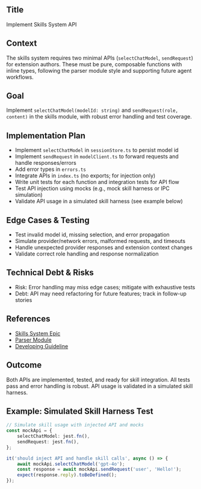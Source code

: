 
## Title
Implement Skills System API

## Context
The skills system requires two minimal APIs (`selectChatModel`, `sendRequest`) for extension authors. These must be pure, composable functions with inline types, following the parser module style and supporting future agent workflows.

## Goal
Implement `selectChatModel(modelId: string)` and `sendRequest(role, content)` in the skills module, with robust error handling and test coverage.

## Implementation Plan
- Implement `selectChatModel` in `sessionStore.ts` to persist model id
- Implement `sendRequest` in `modelClient.ts` to forward requests and handle responses/errors
- Add error types in `errors.ts`
- Integrate APIs in `index.ts` (no exports; for injection only)
- Write unit tests for each function and integration tests for API flow
- Test API injection using mocks (e.g., mock skill harness or IPC simulation)
- Validate API usage in a simulated skill harness (see example below)

## Edge Cases & Testing
- Test invalid model id, missing selection, and error propagation
- Simulate provider/network errors, malformed requests, and timeouts
- Handle unexpected provider responses and extension context changes
- Validate correct role handling and response normalization

## Technical Debt & Risks
- Risk: Error handling may miss edge cases; mitigate with exhaustive tests
- Debt: API may need refactoring for future features; track in follow-up stories

## References
- [Skills System Epic](epic.md)
- [Parser Module](../../project/preparation/parser.md)
- [Developing Guideline](../../../../developing-guideline.md)

## Outcome
Both APIs are implemented, tested, and ready for skill integration. All tests pass and error handling is robust. API usage is validated in a simulated skill harness.

## Example: Simulated Skill Harness Test
```typescript
// Simulate skill usage with injected API and mocks
const mockApi = {
	selectChatModel: jest.fn(),
	sendRequest: jest.fn(),
};

it('should inject API and handle skill calls', async () => {
	await mockApi.selectChatModel('gpt-4o');
	const response = await mockApi.sendRequest('user', 'Hello!');
	expect(response.reply).toBeDefined();
});
```
